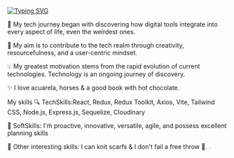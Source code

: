 [![Typing SVG](https://readme-typing-svg.herokuapp.com?font=Raleway&pause=1000&center=true&vCenter=true&random=false&width=435&lines=%C2%A1Hola!+Soy+Nicolas+%F0%9F%99%8C;Desarrollador+Web+Full+Stack+)](https://git.io/typing-svg)

🚀 My tech journey began with discovering how digital tools integrate into every aspect of life, even the weirdest ones.

🌟 My aim is to contribute to the tech realm through creativity, resourcefulness, and a user-centric mindset.

💡 My greatest motivation stems from the rapid evolution of current technologies. Technology is an ongoing journey of discovery.

✨ I love acuarela, horses & a good book with hot chocolate.

 My skills
🔍 TechSkills:React, Redux, Redux Toolkit, Axios, Vite, Tailwind CSS, Node.js, Express.js, Sequelize, Cloudinary

🤝 SoftSkills: I'ḿ proactive, innovative, versatile, agile, and possess excellent planning skills

🎯 Other interesting skills: I can knit scarfs & I don't fail a free throw 🏀.
.
